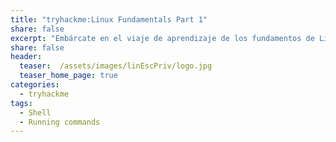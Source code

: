 ```yaml
---
title: "tryhackme:Linux Fundamentals Part 1"
share: false
excerpt: "Embárcate en el viaje de aprendizaje de los fundamentos de Linux. Aprende a ejecutar algunos de los primeros comandos esenciales en un terminal interactivo."
share: false
header:
  teaser:  /assets/images/linEscPriv/logo.jpg
  teaser_home_page: true
categories:
  - tryhackme
tags:
  - Shell
  - Running commands 
---
```

